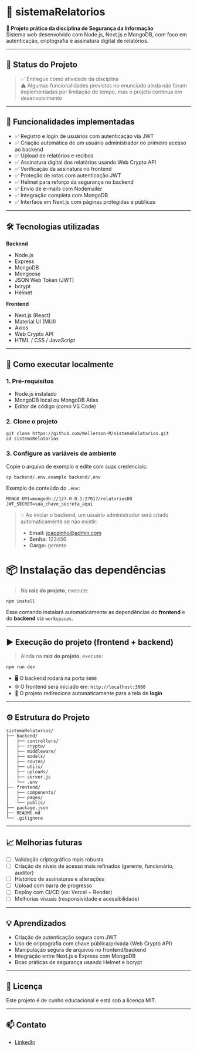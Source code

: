 # 📄 sistemaRelatorios

**🔐 Projeto prático da disciplina de Segurança da Informação**  
Sistema web desenvolvido com Node.js, Next.js e MongoDB, com foco em autenticação, criptografia e assinatura digital de relatórios.

---

## 🚧 Status do Projeto

> ✅ Entregue como atividade da disciplina  
> ⚠️ Algumas funcionalidades previstas no enunciado ainda não foram implementadas por limitação de tempo, mas o projeto continua em desenvolvimento

---

## 🧩 Funcionalidades implementadas

- ✅ Registro e login de usuários com autenticação via JWT  
- ✅ Criação automática de um usuário administrador no primeiro acesso ao backend  
- ✅ Upload de relatórios e recibos  
- ✅ Assinatura digital dos relatórios usando Web Crypto API  
- ✅ Verificação da assinatura no frontend  
- ✅ Proteção de rotas com autenticação JWT  
- ✅ Helmet para reforço da segurança no backend  
- ✅ Envio de e-mails com Nodemailer  
- ✅ Integração completa com MongoDB  
- ✅ Interface em Next.js com páginas protegidas e públicas

---

## 🛠 Tecnologias utilizadas

**Backend**  
- Node.js  
- Express  
- MongoDB  
- Mongoose  
- JSON Web Token (JWT)  
- bcrypt  
- Helmet  

**Frontend**  
- Next.js (React)  
- Material UI (MUI)  
- Axios  
- Web Crypto API  
- HTML / CSS / JavaScript

---

## 🚀 Como executar localmente

### 1. Pré-requisitos

- Node.js instalado
- MongoDB local ou MongoDB Atlas
- Editor de código (como VS Code)

### 2. Clone o projeto

```
git clone https://github.com/Wellerson-M/sistemaRelatorios.git
cd sistemaRelatorios
```

### 3. Configure as variáveis de ambiente

Copie o arquivo de exemplo e edite com suas credenciais:

```
cp backend/.env.example backend/.env
```

Exemplo de conteúdo do `.env`:

```
MONGO_URI=mongodb://127.0.0.1:27017/relatoriosDB
JWT_SECRET=sua_chave_secreta_aqui

```

> 💡 Ao iniciar o backend, um usuário administrador será criado automaticamente se não existir:
> - **Email:** joaozinho@admin.com  
> - **Senha:** 123456  
> - **Cargo:** gerente

# 📦 Instalação das dependências

> Na **raiz do projeto**, execute:

```
npm install
```

Esse comando instalará automaticamente as dependências do **frontend** e do **backend** via `workspaces`.

---

## ▶️ Execução do projeto (frontend + backend)

> Ainda na **raiz do projeto**, execute:

```
npm run dev
```

- 🖥️ O backend rodará na porta `5000`
- 🌐 O frontend será iniciado em: `http://localhost:3000`  
- 🔁 O projeto redireciona automaticamente para a tela de **login**

---

## ⚙️ Estrutura do Projeto

```
sistemaRelatorios/
├── backend/
│   ├── controllers/
│   ├── crypto/
│   ├── middleware/
│   ├── models/ 
│   ├── routes/
│   ├── utils/
│   ├── uploads/
│   ├── server.js
│   └── .env
├── frontend/
│   ├── components/
│   ├── pages/
│   └── public/
├── package.json
├── README.md
└── .gitignore
```

---

## 📈 Melhorias futuras

- [ ] Validação criptográfica mais robusta  
- [ ] Criação de níveis de acesso mais refinados (gerente, funcionário, auditor)  
- [ ] Histórico de assinaturas e alterações  
- [ ] Upload com barra de progresso  
- [ ] Deploy com CI/CD (ex: Vercel + Render)  
- [ ] Melhorias visuais (responsividade e acessibilidade)

---

## 💡 Aprendizados

- Criação de autenticação segura com JWT  
- Uso de criptografia com chave pública/privada (Web Crypto API)  
- Manipulação segura de arquivos no frontend/backend  
- Integração entre Next.js e Express com MongoDB  
- Boas práticas de segurança usando Helmet e bcrypt

---

## 📝 Licença

Este projeto é de cunho educacional e está sob a licença MIT.

---

## 📫 Contato

- [LinkedIn](https://www.linkedin.com/in/wellerson-meredyk-a2b38b1ab/)

